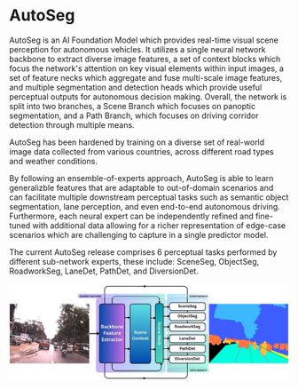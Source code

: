 
# AutoSeg

AutoSeg is an AI Foundation Model which provides real-time visual scene perception for autonomous vehicles. It utilizes a single neural network backbone to extract diverse image features, a set of context blocks which focus the network's attention on key visual elements within input images, a set of feature necks which aggregate and fuse multi-scale image features, and multiple segmentation and detection heads which provide useful perceptual outputs for autonomous decision making. Overall, the network is split into two branches, a Scene Branch which focuses on panoptic segmentation, and a Path Branch, which focuses on driving corridor detection through multiple means.

AutoSeg has been hardened by training on a diverse set of real-world image data collected from various countries, across different road types and weather conditions.

By following an ensemble-of-experts approach, AutoSeg is able to learn generalizble features that are adaptable to out-of-domain scenarios and can facilitate multiple downstream perceptual tasks such as semantic object segmentation, lane perception, and even end-to-end autonomous driving. Furthermore, each neural expert can be independently refined and fine-tuned with additional data allowing for a richer representation of edge-case scenarios which are challenging to capture in a single predictor model.

The current AutoSeg release comprises 6 perceptual tasks performed by different sub-network experts, these include: SceneSeg, ObjectSeg, RoadworkSeg, LaneDet, PathDet, and DiversionDet.

![Autoseg Network Diagram](Diagrams/AutoSeg.jpg)
